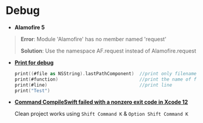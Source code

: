 # Debug

- **Alamofire 5**

> **Error**: Module 'Alamofire' has no member named 'request'
> 
> **Solution**: Use the namespace AF.request instead of Alamofire.request



- **[Print for debug](https://www.youtube.com/watch?v=F4R53bRWonA)**

  ````Swift
  print((#file as NSString).lastPathComponent)	//print only filename
  print(#function)								//print the name of function
  print(#line)									//print line
  print("Test")
  ````

  

- **[Command CompileSwift failed with a nonzero exit code in Xcode 12](https://stackoverflow.com/questions/52387452/command-compileswift-failed-with-a-nonzero-exit-code-in-xcode-10)**

  Clean project works using `Shift Command K` & `Option Shift Command K` 


